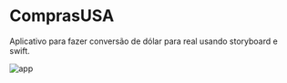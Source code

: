 # ComprasUSA

Aplicativo para fazer conversão de dólar para real usando storyboard e swift.   

![app](https://i.imgur.com/NMovba5.png)
